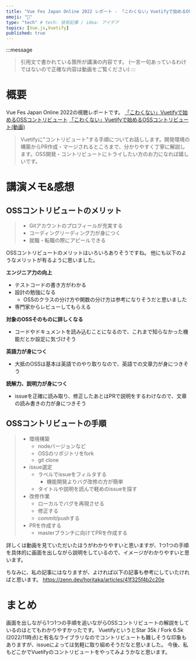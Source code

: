 ```yaml
---
title: "Vue Fes Japan Online 2022 レポート - 「こわくない」Vuetifyで始めるOSSコントリビュート"
emoji: "📑"
type: "tech" # tech: 技術記事 / idea: アイデア
topics: [Vue.js,Vuetify]
published: true
---
```


:::message
> 引用文で書かれている箇所が講演の内容です。
> (一言一句あっているわけではないので正確な内容は動画をご覧ください)
:::


# 概要
Vue Fes Japan Online 2022の視聴レポートです。
[「こわくない」Vuetifyで始めるOSSコントリビュート](https://vuefes.jp/2022/sessions/kenji7157)
[「こわくない」Vuetifyで始めるOSSコントリビュート(動画)](https://www.youtube.com/watch?v=eOJZ_3W4kaQ&list=WL&index=3&t=15928s)
> Vuetifyに"コントリビュート"する手順についてお話しします。開発環境の構築からPR作成・マージされるところまで、分かりやすく丁寧に解説します。OSS開発・コントリビュートにトライしたい方のお力になれば嬉しいです。

# 講演メモ&感想

## OSSコントリビュートのメリット
> - Gitアカウントのプロフィールが充実する
> - コーディングリーディング力が身につく
> - 就職・転職の際にアピールできる

OSSコントリビュートのメリットはいろいろありそうですね。
他にも以下のようなメリットが有るように思いました。

**エンジニア力の向上**
- テストコードの書き方がわかる
- 設計の勉強になる
  - OSSのクラスの分け方や関数の分け方は参考になりそうだと思いました
- 専門家からレビューしてもらえる

**対象のOSSそのものに詳しくなる**
- コードやドキュメントを読み込むことになるので、これまで知らなかった機能だとか設定に気づけそう

**英語力が身につく**
- 大抵のOSSは基本は英語でのやり取りなので、英語での文章力が身につきそう

**読解力、説明力が身につく**
- issueを正確に読み取り、修正したあとはPRで説明をするわけなので、文章の読み書きの力が身につきそう


## OSSコントリビュートの手順
> - 環境構築
>   - nodeバージョンなど
>   - OSSのリポジトリをfork
>   - git clone
> - issue選定
>   - ラベルでissueをフィルタする
>     - 機能開発よりバグ改修の方が簡単
>   - タイトルや説明を読んで軽めのissueを探す
> - 改修作業
>   - ローカルでバグを再現させる
>   - 修正する
>   - commit/pushする
> - PRを作成する
>   - masterブランチに向けてPRを作成する

詳しくは動画を見ていただいたほうがわかりやすいと思いますが、1つ1つの手順を具体的に画面を出しながら説明をしているので、イメージがわかりやすいと思います。

ちなみに、私の記事にはなりますが、よければ以下の記事も参考にしていたければと思います。
https://zenn.dev/horitaka/articles/41f325f4b2c20e


# まとめ
画面を出しながら1つ1つの手順を追いながらOSSコントリビュートの解説をしているのはとてもわかりやすかったです。
VuetifyというとStar 35k / Fork 6.5k (2022/11時点)と有名なライブラリなのでコントリビュートも難しそうな印象もありますが、issueによっては気軽に取り組めそうだなと思いました。
今後、私もどこかでVuetifyのコントリビュートをやってみようかなと思います。